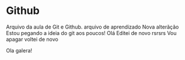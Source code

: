 # Github
Arquivo da aula de Git e Github.
arquivo de aprendizado
Nova alterãção
Estou pegando a ideia do git aos poucos!
Olá
Editei de novo rsrsrs
Vou apagar
voltei de novo

Ola galera!

